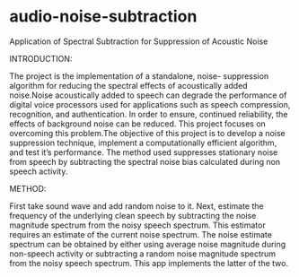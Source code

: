 # audio-noise-subtraction

 
Application of Spectral Subtraction for Suppression of Acoustic Noise 


INTRODUCTION:

The project is the implementation of a  standalone, noise- suppression algorithm for reducing the spectral effects of acoustically added noise.Noise acoustically added to speech can degrade the performance of digital voice processors used for applications such as speech compression, recognition, and authentication. In order to ensure, continued reliability, the effects of background noise can be reduced. This project focuses on overcoming this problem.The objective of this project is to develop a noise suppression technique, implement a computationally efficient algorithm, and test it’s performance. The method used suppresses stationary noise from speech by subtracting the spectral noise bias calculated during non speech activity.


METHOD:

First take sound wave and add random noise to it. Next, estimate the frequency of the underlying clean speech by subtracting the noise magnitude spectrum from the noisy speech spectrum. This estimator requires an estimate of the current noise spectrum. The noise estimate spectrum can be obtained by either using average noise magnitude during non-speech activity or subtracting a random noise magnitude spectrum from the noisy speech spectrum. This app implements the latter of the two.

